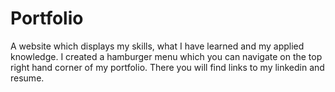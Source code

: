 # Portfolio

A website which displays my skills, what I have learned and my applied knowledge.
I created a hamburger menu which you can navigate on the top right hand corner of my portfolio. There you will find links to my linkedin and resume.




